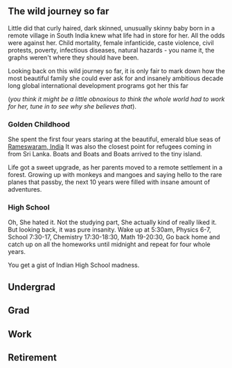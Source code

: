 ## The wild journey so far

Little did that curly haired, dark skinned, unusually skinny baby born in a remote village in South India knew what life had in store for her. All the odds were against her. Child mortality, female infanticide, caste violence, civil protests, poverty, infectious diseases, natural hazards - you name it, the graphs weren't where they should have been. 

Looking back on this wild journey so far, it is only fair to mark down how the most beautiful family she could ever ask for and insanely ambitious decade long global international development programs got her this far 

(_you think it might be a little obnoxious to think the whole world had to work for her, tune in to see why she believes that_). 

### Golden Childhood

She spent the first four years staring at the beautiful, emerald blue seas of [Rameswaram, India](https://goo.gl/maps/mUVw2cxbFnBCR3JYA)
It was also the closest point for refugees coming in from Sri Lanka. Boats and Boats and Boats arrived to the tiny island. 

Life got a sweet upgrade, as her parents moved to a remote settlement in a forest. Growing up with monkeys and mangoes and saying hello to the rare planes that passby, the next 10 years were filled with insane amount of adventures. 

### High School

Oh, She hated it. Not the studying part, She actually kind of really liked it. But looking back, it was pure insanity. 
Wake up at 5:30am, Physics 6-7, School 7:30-17, Chemistry 17:30-18:30, Math 19-20:30, Go back home and catch up on all the homeworks until midnight and repeat for four whole years. 

You get a gist of Indian High School madness. 

## Undergrad

## Grad

## Work

## Retirement

